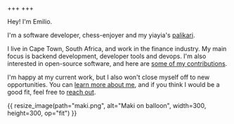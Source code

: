 +++
+++

Hey! I'm Emilio.

I'm a software developer, chess-enjoyer and my yiayia's [palikari](https://greekerthanthegreeks.com/lost-in-translation-word-of-day-palikari/).

I live in Cape Town, South Africa, and work in the finance industry.
My main focus is backend development, developer tools and devops.
I'm also interested in open-source software, and here are [some of my contributions](@/open-source.md#contributions).

I'm happy at my current work, but I also won't close myself off to new opportunities.
You can [learn more about me](@/about.md), and if you think I would be a good fit, feel free to [reach out](mailto:emilioziniades@gmail.com).

{{ resize_image(path="maki.png", alt="Maki on balloon", width=300, height=300, op="fit") }}
